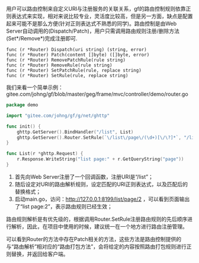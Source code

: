 用户可以路由控制来自定义URI与注册服务的关联关系，gf的路由控制规则依靠正则表达式来实现，相对来说比较专业，灵活度比较高，但是另一方面，缺点是配置起来可能不是那么方便(针对正则表达式不熟悉的同学)。路由控制是由Web Server自动调用的(Dispatch/Patch)，用户只需调用路由规则注册/删除方法(Set*/Remove*)完成注册即可.

    func (r *Router) Dispatch(uri string) (string, error)
    func (r *Router) Patch(content []byte) ([]byte, error)
    func (r *Router) RemovePatchRule(rule string)
    func (r *Router) RemoveRule(rule string)
    func (r *Router) SetPatchRule(rule, replace string)
    func (r *Router) SetRule(rule, replace string)

我们来看一个简单示例：
gitee.com/johng/gf/blob/master/geg/frame/mvc/controller/demo/router.go
```go
package demo

import "gitee.com/johng/gf/g/net/ghttp"

func init() {
    ghttp.GetServer().BindHandler("/list", List)
    ghttp.GetServer().Router.SetRule(`\/list\/page\/(\d+)[\/\?]*`, "/list?page=$1&")
}

func List(r *ghttp.Request) {
    r.Response.WriteString("list page:" + r.GetQueryString("page"))
}
```
1. 首先向Web Server注册了一个回调函数，注册URI是“/list”；
2. 随后设定对URI的路由解析规则，设定匹配的URI正则表达式，以及匹配后的替换格式；
3. 启动main.go，访问：http://127.0.0.1:8199/list/page/2 ，可以看到页面输出了“list page:2”，表示路由规则已经生效；

路由规则解析是有优先级的，根据调用Router.SetRule注册路由规则的先后顺序进行解析，因此，在项目中使用的时候，建议统一在一个地方进行路由注册管理。


可以看到Router的方法中存在Patch相关的方法，这些方法是路由控制提供的与“路由解析”相对应的“路由打包方法”，会将给定的内容按照路由打包规则进行正则替换，并返回给客户端。